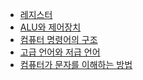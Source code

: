 <!-- BLOG-POST-LIST:START -->
- [레지스터](https://zwoong.github.io/posts/register/)
- [ALU와 제어장치](https://zwoong.github.io/posts/alu-and-control-units/)
- [컴퓨터 명령어의 구조](https://zwoong.github.io/posts/structure-of-computer-commands/)
- [고급 언어와 저급 언어](https://zwoong.github.io/posts/high-level-and-low-level-languages/)
- [컴퓨터가 문자를 이해하는 방법](https://zwoong.github.io/posts/how-computers-understand-characters/)
<!-- BLOG-POST-LIST:END -->

